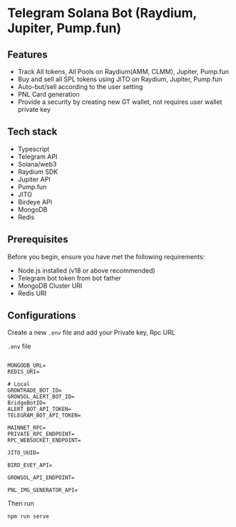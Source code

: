 # Telegram Solana Bot (Raydium, Jupiter, Pump.fun)
## Features

- Track All tokens, All Pools on Raydium(AMM, CLMM), Jupiter, Pump.fun 
- Buy and sell all SPL tokens using JITO on Raydium, Jupiter, Pump.fun
- Auto-but/sell according to the user setting
- PNL Card generation
- Provide a security by creating new GT wallet, not requires user wallet private key

## Tech stack
- Typescript
- Telegram API
- Solana/web3
- Raydium SDK
- Jupiter API
- Pump.fun
- JITO
- Birdeye API
- MongoDB
- Redis

## Prerequisites

Before you begin, ensure you have met the following requirements:

- Node.js installed (v18 or above recommended)
- Telegram bot token from bot father
- MongoDB Cluster URI
- Redis URI

## Configurations

Create a new `.env` file and add your Private key, Rpc URL

`.env` file
```

MONGODB_URL=
REDIS_URI=

# Local
GROWTRADE_BOT_ID=
GROWSOL_ALERT_BOT_ID=
BridgeBotID=
ALERT_BOT_API_TOKEN=
TELEGRAM_BOT_API_TOKEN=

MAINNET_RPC=
PRIVATE_RPC_ENDPOINT=
RPC_WEBSOCKET_ENDPOINT=

JITO_UUID=

BIRD_EVEY_API=

GROWSOL_API_ENDPOINT=

PNL_IMG_GENERATOR_API=

```

Then run

```sh
npm run serve
```

